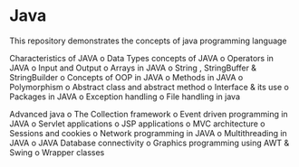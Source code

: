 # Java
This repository demonstrates the concepts of java programming language

 Characteristics of JAVA
o Data Types concepts of JAVA
o Operators in JAVA
o Input and Output
o Arrays in JAVA
o String , StringBuffer & StringBuilder
o Concepts of OOP in JAVA
o Methods in JAVA
o Polymorphism
o Abstract class and abstract method
o Interface & its use
o Packages in JAVA
o Exception handling
o File handling in java 

Advanced java
o The Collection framework
o Event driven programming in JAVA
o Servlet applications
o JSP applications
o MVC architecture
o Sessions and cookies
o Network programming in JAVA
o Multithreading in JAVA
o JAVA Database connectivity
o Graphics programming using AWT & Swing
o Wrapper classes 
